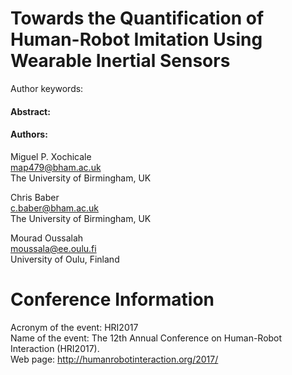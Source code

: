 Towards the Quantification of Human-Robot Imitation Using Wearable Inertial Sensors
=============
Author keywords:

#### Abstract:

#### Authors:
Miguel P.	Xochicale	  
map479@bham.ac.uk  
The University of Birmingham, UK

Chris	Baber  
c.baber@bham.ac.uk  
The University of Birmingham, UK  


Mourad Oussalah  
moussala@ee.oulu.fi  
University of Oulu, Finland	  



# Conference Information

Acronym of the event:	HRI2017  
Name of the event: The 12th Annual Conference on Human-Robot Interaction (HRI2017).  
Web page:	http://humanrobotinteraction.org/2017/  
